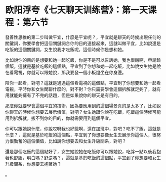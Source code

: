 # 欧阳浮夸《七天聊天训练营》：第一天课程：第六节

發善性思維的第二步叫做平宜，什麼是平宜呢？，平宜就是聊天的時候出現任何的關鍵詞，你要學會把這個關鍵詞合你的目的連接起來，這就叫做平宜，比如說還是吃飯的這個關鍵詞，女生說我才吃飯呢，這個時候你是想和她。

比如說你的目的是想要和她一起吃飯，你是不是可以告訴她，我也很餓啊，申請趁個飯，這就是基於吃飯的這個點，平宜到了你想和她一起吃飯，比如說女生她是說在看電視，你就可以跟她說，那我要發一個小板燈坐在你身邊。

陪你一起看，對吧？這就是通過這個看電視的這個點，平宜到了你想要和她一起看電視，平時你和女生閒聊什麼的，對不對？你只需要學會這個拆解就足夠了，就有用就能夠擁有了不完的話題，但是如果說你的聊天是有目的。

那麼你就要學會這個平宜的技術，因為要應用到的這個場景真的是太多了，比如說你聊天的時候你想要去展示價值，對吧？女生她跟你說在吃飯，吃飯這個時候可能用到拆解就，拔不到你的目的，你就需要用到這個平宜。

你可以跟她說什麼，你說哎呀我也好餓啊，還在加班中，對吧？吃不了飯，這就是什麼？，這就是基於吃飯的這個點，平宜到了你想要像女生去展示你這個人，很努力很勤奮的這個價值，比如說你想要去和女生升級關系，對吧？

還是那個吃飯的這個點好了，女生她說她在吃飯你可以跟她說，吃胖一點以後我抱著也舒服，明白嗎？舒逆嗎？，這就是基於吃飯的這個點，平宜到了你想要和女生升級關系，你想要去抱著她？

。